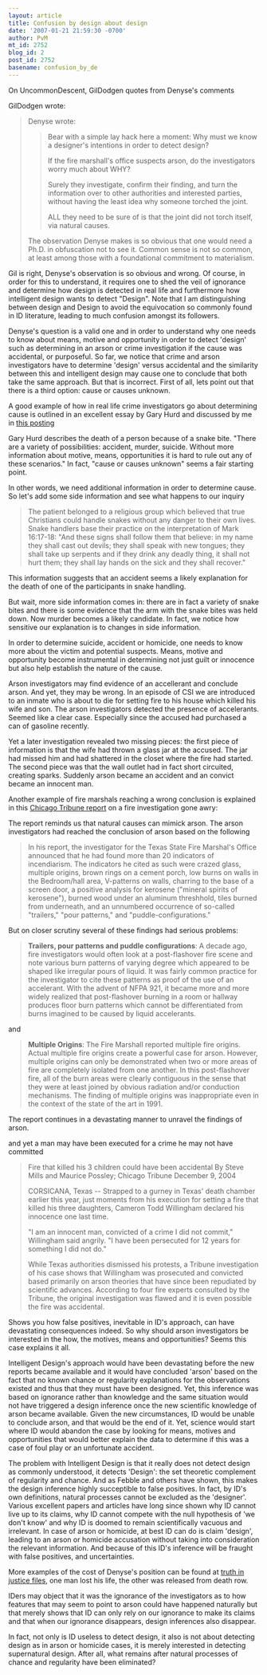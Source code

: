 ```yaml
---
layout: article
title: Confusion by design about design
date: '2007-01-21 21:59:30 -0700'
author: PvM
mt_id: 2752
blog_id: 2
post_id: 2752
basename: confusion_by_de
---
```

On UncommonDescent, GilDodgen quotes from Denyse's comments

GilDodgen wrote:

> Denyse wrote:
> 
> > Bear with a simple lay hack here a moment: Why must we know a designer's intentions in order to detect design?
> > 
> > If the fire marshall's office suspects arson, do the investigators worry much about WHY?
> > 
> > Surely they investigate, confirm their finding, and turn the information over to other authorities and interested parties, without having the least idea why someone torched the joint.
> > 
> > ALL they need to be sure of is that the joint did not torch itself, via natural causes.
> 
> The observation Denyse makes is so obvious that one would need a Ph.D. in obfuscation not to see it. Common sense is not so common, at least among those with a foundational commitment to materialism.

Gil is right, Denyse's observation is so obvious and wrong. Of course, in order for this to understand, it requires one to shed the veil of ignorance and determine how design is detected in real life and furthermore how intelligent design wants to detect "Design". Note that I am distinguishing between design and Design to avoid the equivocation so commonly found in ID literature, leading to much confusion amongst its followers.

Denyse's question is a valid one and in order to understand why one needs to know about means, motive and opportunity in order to detect 'design' such as determining in an arson or crime investigation if the cause was accidental, or purposeful. So far, we notice that crime and arson investigators have to determine 'design' versus accidental and the similarity between this and intelligent design may cause one to conclude that both take the same approach. But that is incorrect. First of all, lets point out that there is a third option: cause or causes unknown.

A good example of how in real life crime investigators go about determining cause is outlined in an excellent essay by Gary Hurd and discussed by me in [this posting](/archives/2004/08/why-intelligent-3.html)

Gary Hurd describes the death of a person because of a snake bite. "There are a variety of possibilities: accident, murder, suicide. Without more information about motive, means, opportunities it is hard to rule out any of these scenarios." In fact, "cause or causes unknown" seems a fair starting point.

In other words, we need additional information in order to determine cause. So let's add some side information and see what happens to our inquiry

> The patient belonged to a religious group which believed that true Christians could handle snakes without any danger to their own lives. Snake handlers base their practice on the interpretation of Mark 16:17-18: "And these signs shall follow them that believe: in my name they shall cast out devils; they shall speak with new tongues; they shall take up serpents and if they drink any deadly thing, it shall not hurt them; they shall lay hands on the sick and they shall recover."

This information suggests that an accident seems a likely explanation for the death of one of the participants in snake handling. 

But wait, more side information comes in: there are in fact a variety of snake bites and there is some evidence that the arm with the snake bites was held down. Now murder becomes a likely candidate. In fact, we notice how sensitive our explanation is to changes in side information.

In order to determine suicide, accident or homicide, one needs to know more about the victim and potential suspects. Means, motive and opportunity become instrumental in determining not just guilt or innocence but also help establish the nature of the cause.

Arson investigators may find evidence of an accellerant and conclude arson. And yet, they may be wrong. In an episode of CSI we are introduced to an inmate who is about to die for setting fire to his house which killed his wife and son. The arson investigators detected the presence of accelerants. Seemed like a clear case. Especially since the accused had purchased a can of gasoline recently.

Yet a later investigation revealed two missing pieces: the first piece of information is that the wife had thrown a glass jar at the accused. The jar had missed him and had shattered in the closet where the fire had started. The second piece was that the wall outlet had in fact short circuited, creating sparks. Suddenly arson became an accident and an convict became an innocent man. 

Another example of fire marshals reaching a wrong conclusion is explained in this [Chicago Tribune report](http://www.chicagotribune.com/chi-forensics-2-hurst,1,2654716.story?coll=chi-newsspecials-hed) on a fire investigation gone awry:

The report reminds us that natural causes can mimick arson. The arson investigators had reached the conclusion of arson based on the following

> In his report, the investigator for the Texas State Fire Marshal's Office announced that he had found more than 20 indicators of incendiarism. The indicators he cited as such were crazed glass, multiple origins, brown rings on a cement porch, low burns on walls in the Bedroom/hall area, V-patterns on walls, charring to the base of a screen door, a positive analysis for kerosene ("mineral spirits of kerosene"), burned wood under an aluminum threshhold, tiles burned from underneath, and an unnumbered occurrence of so-called "trailers," "pour patterns," and "puddle-configurations."

But on closer scrutiny several of these findings had serious problems:

> **Trailers, pour patterns and puddle configurations**: A decade ago, fire investigators would often look at a post-flashover fire scene and note various burn patterns of varying degree which appeared to be shaped like irregular pours of liquid. It was fairly common practice for the investigator to cite these patterns as proof of the use of an accelerant. With the advent of NFPA 921, it became more and more widely realized that post-flashover burning in a room or hallway produces floor burn patterns which cannot be differentiated from burns imagined to be caused by liquid accelerants. 

and

> **Multiple Origins**: The Fire Marshall reported multiple fire origins. Actual multiple fire origins create a powerful case for arson. However, multiple origins can only be demonstrated when two or more areas of fire are completely isolated from one another. In this post-flashover fire, all of the burn areas were clearly contiguous in the sense that they were at least joined by obvious radiation and/or conduction mechanisms. The finding of multiple origins was inappropriate even in the context of the state of the art in 1991.

The report continues in a devastating manner to unravel the findings of arson. 

and yet a man may have been executed for a crime he may not have committed

> Fire that killed his 3 children could have been accidental
> By Steve Mills and Maurice Possley; Chicago Tribune
> December 9, 2004
> 
> CORSICANA, Texas -- Strapped to a gurney in Texas' death chamber earlier this year, just moments from his execution for setting a fire that killed his three daughters, Cameron Todd Willingham declared his innocence one last time.
> 
> "I am an innocent man, convicted of a crime I did not commit," Willingham said angrily. "I have been persecuted for 12 years for something I did not do."
> 
> While Texas authorities dismissed his protests, a Tribune investigation of his case shows that Willingham was prosecuted and convicted based primarily on arson theories that have since been repudiated by scientific advances. According to four fire experts consulted by the Tribune, the original investigation was flawed and it is even possible the fire was accidental.

Shows you how false positives, inevitable in ID's approach, can have devastating consequences indeed. So why should arson investigators be interested in the how, the motives, means and opportunities? Seems this case explains it all.

Intelligent Design's approach would have been devastating before the new reports became available and it would have concluded 'arson' based on the fact that no known chance or regularity explanations for the observations existed and thus that they must have been designed. Yet, this inference was based on ignorance rather than knowledge and the same situation would not have triggered a design inference once the new scientific knowledge of arson became available. Given the new circumstances, ID would be unable to conclude arson, and that would be the end of it. Yet, science would start where ID would abandon the case by looking for means, motives and opportunities that would better explain the data to determine if this was a case of foul play or an unfortunate accident.

The problem with Intelligent Design is that it really does not detect design as commonly understood, it detects 'Design': the set theoretic complement of regularity and chance. And as Febble and others have shown, this makes the design inference highly succeptible to false positives. In fact, by ID's own definitions, natural processes cannot be excluded as the 'designer'. Various excellent papers and articles have long since shown why ID cannot live up to its claims, why ID cannot compete with the null hypothesis of 'we don't know' and why ID is doomed to remain scientifically vacuous and irrelevant.
In case of arson or homicide, at best ID can do is claim 'design', leading to an arson or homicide accusation without taking into consideration the relevant information. And because of this ID's inference will be fraught with false positives, and uncertainties.

More examples of the cost of Denyse's position can be found at [truth in justice files](http://truthinjusticefiles.blogspot.com/2006_05_01_archive.html), one man lost his life, the other was released from death row.

IDers may object that it was the ignorance of the investigators as to how features that may seem to point to arson could have happened naturally but that merely shows that ID can only rely on our ignorance to make its claims and that when our ignorance disappears, design inferences also disappear.

In fact, not only is ID useless to detect design, it also is not about detecting design as in arson or homicide cases, it is merely interested in detecting supernatural design. After all, what remains after natural processes of chance and regularity have been eliminated?
